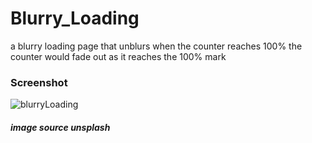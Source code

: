 # Blurry_Loading
a blurry loading page that unblurs when the counter reaches 100% the counter would fade out as it reaches the 100% mark 

### Screenshot
![blurryLoading](https://user-images.githubusercontent.com/72988903/143917503-cc2d4066-4922-4aa5-83c1-2401577d3eea.gif)

##### image source unsplash

